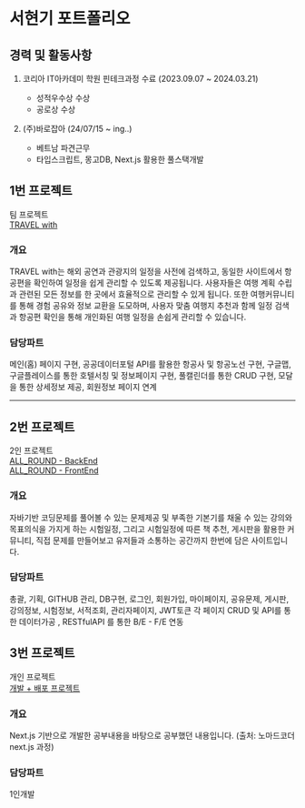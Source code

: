 # 서현기 포트폴리오

## 경력 및 활동사항
1. 코리아 IT아카데미 학원 핀테크과정 수료 (2023.09.07 ~ 2024.03.21)
   - 성적우수상 수상
   - 공로상 수상
  
2. (주)바로잡아 (24/07/15 ~ ing..)
   - 베트남 파견근무
   - 타입스크립트, 몽고DB, Next.js 활용한 풀스택개발

## 1번 프로젝트
팀 프로젝트<br/>
[TRAVEL with](https://github.com/HYUNKISEO/team_derror)

### 개요
TRAVEL with는 해외 공연과 관광지의 일정을 사전에 검색하고, 동일한 사이트에서 항공편을 확인하여 일정을 쉽게 관리할 수 있도록 제공됩니다. 사용자들은 여행 계획 수립과 관련된 모든 정보를 한 곳에서 효율적으로 관리할 수 있게 됩니다. 또한 여행커뮤니티를 통해 경험 공유와 정보 교환을 도모하며, 사용자 맞춤 여행지 추천과 함께 일정 검색과 항공편 확인을 통해 개인화된 여행 일정을 손쉽게 관리할 수 있습니다.

### 담당파트
메인(홈) 페이지 구현, 공공데이터포털 API를 활용한 항공사 및 항공노선 구현, 구글맵, 구글플레이스를 통한 호텔서칭 및 정보페이지 구현, 풀캘린더를 통한 CRUD 구현, 모달을 통한 상세정보 제공, 회원정보 페이지 연계
<hr>

## 2번 프로젝트
2인 프로젝트<br/>
[ALL_ROUND - BackEnd](https://github.com/HYUNKISEO/AllRound)<br/>
[ALL_ROUND - FrontEnd](https://github.com/HYUNKISEO/AllRound-react)

### 개요
 자바기반 코딩문제를 풀어볼 수 있는 문제제공 및 부족한 기본기를 채울 수 있는 강의와 목표의식을 가지게 하는 시험일정, 그리고 시험일정에 따른 책 추천, 게시판을 활용한 커뮤니티, 직접 문제를 만들어보고 유저들과 소통하는 공간까지 한번에 담은 사이트입니다.

### 담당파트
총괄, 기획, GITHUB 관리, DB구현, 로그인, 회원가입, 마이페이지, 공유문제, 게시판, 강의정보, 시험정보, 서적조회, 관리자페이지, JWT토큰 각 페이지 CRUD 및 API를 통한 데이터가공 , RESTfulAPI 를 통한 B/E - F/E 연동


## 3번 프로젝트
개인 프로젝트<br/>
[개발 + 배포 프로젝트](https://vercel.com/hyunkiseos-projects/nestjs-movies)

### 개요
Next.js 기반으로 개발한 공부내용을 바탕으로 공부했던 내용입니다. (출처: 노마드코더 next.js 과정)

### 담당파트
1인개발

